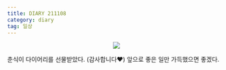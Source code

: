 ```yaml
---
title: DIARY 211108 
category: diary
tag: 일상
---
```


<div align=center><img src='https://user-images.githubusercontent.com/81026531/140715471-e76b71c7-7a11-402e-8d22-2c177d4d3ed6.jpeg'></div>



춘식이 다이어리를 선물받았다. (감사합니다❤️) 앞으로 좋은 일만 가득했으면 좋겠다.
